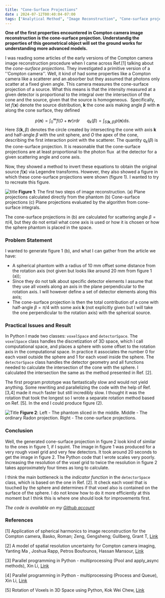 ```yaml
---
title: "Cone-Surface Projections"
date : 2024-07-12T00:40:04-07:00
tags: ["Analytical Method", "Image Reconstruction", "Cone-surface projection","Python"]
---
```

__One of the first properties encountered in Compton camera image reconstruction is the cone-surface projection. Understandig the properties of this geometrical object will set the ground works for understanding more advanced models.__ 

I was reading some articles of the early versions of the Compton camera image reconstruction procedure when I came across Ref.[1] talking about the _cone-surface projections_. They investigated a primitive version of a ''Compton camera''. Well, it kind of had some properties like a Compton camera like a scatterer and an absorber but they assumed that photons only scatter at a fixed given angle. This camera measures the cone-surface projection of a source. What this means is that the intensity measured at a given detector is proportional to the integral over the intersection of the cone and the source, given that the source is homogeneous.  Specifically, let $f(\mathbf{x})$ denote the source distribution, $\mathbf{k}$ the cone axis making angle $\beta$ with $\mathbf{n}$ along the cone surface, they defined

$$
p(\mathbf{n}) = \int_0^\infty f(O+\mathbf{n}r)r\mathrm{d}r~~~~~~q_k(\beta) = \int_{S(\mathbf{k},\beta)}p(\mathbf{n})\mathrm{d}s.
$$
Here $S(\mathbf{k},\beta)$ denotes the circle created by intersecting the cone with axis $\mathbf{k}$ and half-angle $\beta$ with the unit sphere, and $O$ the apex of the cone, describing the first interaction point with the scatterer. The quantity $q_{k}(\beta)$ is the cone-surface projection. It is reasonable that the cone-surface projections are at least proportional to the photon flux  at the detector for a given scattering angle and cone axis.

Now, they showed a method to invert these equations to obtain the original source $f(\mathbf{x})$ via Legendre transforms. However, they also showed a figure in which these cone-surface projections were shown (figure 1). I wanted to try to recreate this figure.


![title](/Main_Note_Cone-Surface_Projection_in_Practicse.png)
__Figure 1__: The first two steps of image reconstruction. (a) Plane projections calculated directly from the phantom (b) Cone-surface projections (c) Plane projections evaluated by the algorithm from cone-surface integrals.


The cone-surface projections in (b) are calculated for scattering angle $\beta = \pi/4$, but they do not entail what cone axis is used or how it is chosen or how the sphere phantom is placed in the space.
### Problem Statement

I wanted to generate figure 1 (b), and what I can gather from the article we have:

- A spherical phantom with a radius of 10 mm offset some distance from the rotation axis (not given but looks like around 20 mm from figure 1 (a));
- Since they do not talk about specific detector elements I assume that they use all voxels along an axis in the plane perpendicular to the rotation axis. I will however define a set of detector elements along this axis;
- The cone-surface projection is then the total contribution of a cone with half-angle $\beta = \pi/4$ with some axis $\mathbf{k}$ (not explicitly given but I will take the one perpendicular to the rotation axis) with the spherical source.

### Practical Issues and Result

In Python I made two classes: `voxelSpace` and `detectorSpace`. The `voxelSpace` class handles the discretization of 3D space, which I call computational space, and places a sphere with some offset to the rotation axis in the computational space. In practice it associates the number 0 for each voxel outside the sphere and 1 for each voxel inside the sphere. The `detectorSpace` class handles the detector geometry and all functions needed to calculate the intersection of the cone with the sphere. I calculated the intersection the same as the method presented in Ref. [2].

The first program prototype was fantastically slow and would not yield anything. Some rewriting and parallelizing the code with the help of Ref. [3,4] made it much faster but still incredibly slow. I thought it was the rotation that took the longest so I wrote a separate rotation method based on Ref. [5]. In the end I could produce figure (2).

![Title](/Main_Note_result.png)
__Figure 2__: Left - The phantom sliced in the middle. Middle -  The ordinary Radon projection. Right - The cone-surface projections.

### Conclusion

Well, the generated cone-surface projection in figure 2 look kind of similar to the ones in figure 1, if I squint. The image in figure 1 was produced for a very rough voxel grid and very few detectors. It took around 20 seconds to get the image in figure 2. The Python code that I wrote scales very poorly. Increasing the resolution of the voxel grid to twice the resolution in figure 2 takes approximately four times as long to calculate.

I think the main bottleneck is the _indicator function_ in the `detectorSpace` class, which is based on the one in Ref. [2]. It check each voxel that is touched by the sphere and determines if that voxel also is contained on the surface of the sphere. I do not know how to do it more efficiently at this moment but I think this is where one should look for improvements first.

_The code is available on my [Github account](https://github.com/plundhammar/Cone-Surface-Projection/tree/main)_
### References
\[1\] Application of spherical harmonics to image reconstruction for the Compton camera, Basko, Roman; Zeng, Gengsheng; Gullberg, Grant T, [Link](https://iopscience.iop.org/article/10.1088/0031-9155/43/4/016)

\[2\] A model of spatial resolution uncertainty for Compton camera imaging, Yanting Ma , Joshua Rapp, Petros Boufounos, Hassan Mansour, [Link](https://www.epj-conferences.org/articles/epjconf/abs/2023/14/epjconf_animma2023_10002/epjconf_animma2023_10002.html)

\[3\] Parallel programming in Python - multiprocessing (Pool and apply_async methods), Xin Li, [Link](https://www.kth.se/blogs/pdc/2019/02/parallel-programming-in-python-multiprocessing-part-1/)

[4] Parallel programming in Python - multiprocessing (Process and Queue), Xin Li, [Link](https://www.kth.se/blogs/pdc/2019/03/parallel-programming-in-python-multiprocessing-part-2/) 

[5] Rotation of Voxels in 3D Space using Python, Kok Wei Chew, [Link](https://medium.com/vitrox-publication/rotation-of-voxels-in-3d-space-using-python-c3b2fc0afda1)